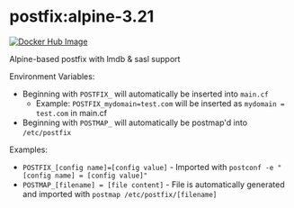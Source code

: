 # postfix:alpine-3.21
[![Docker Hub Image](https://img.shields.io/docker/v/rafaelwastaken/postfix/alpine-3.21)](https://hub.docker.com/repository/docker/rafaelwastaken/postfix)

Alpine-based postfix with lmdb & sasl support

Environment Variables:
- Beginning with `POSTFIX_` will automatically be inserted into `main.cf`
  - Example: `POSTFIX_mydomain=test.com` will be inserted as `mydomain = test.com` in main.cf
- Beginning with `POSTMAP_` will automatically be postmap'd into `/etc/postfix`

Examples:
- `POSTFIX_[config name]=[config value]` - Imported with `postconf -e "[config name] = [config value]"`
- `POSTMAP_[filename] = [file content]` - File is automatically generated and imported with `postmap /etc/postfix/[filename]`
